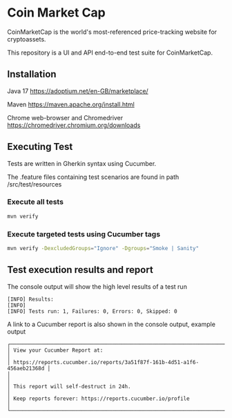 # Coin Market Cap

CoinMarketCap is the world's most-referenced price-tracking website for cryptoassets. 

This repository is a UI and API end-to-end test suite for CoinMarketCap.

## Installation

Java 17 https://adoptium.net/en-GB/marketplace/

Maven https://maven.apache.org/install.html

Chrome web-browser and Chromedriver https://chromedriver.chromium.org/downloads

## Executing Test

Tests are written in Gherkin syntax using Cucumber. 

The .feature files containing test scenarios are found in path /src/test/resources

### Execute all tests

```bash
mvn verify
```

### Execute targeted tests using Cucumber tags
```bash
mvn verify -DexcludedGroups="Ignore" -Dgroups="Smoke | Sanity"
```

## Test execution results and report

The console output will show the high level results of a test run
```
[INFO] Results:
[INFO] 
[INFO] Tests run: 1, Failures: 0, Errors: 0, Skipped: 0
```

A link to a Cucumber report is also shown in the console output, example output

```
┌──────────────────────────────────────────────────────────────────────────┐
│ View your Cucumber Report at:                                            │
│ https://reports.cucumber.io/reports/3a51f87f-161b-4d51-a1f6-456aeb21368d │
│                                                                          │
│ This report will self-destruct in 24h.                                   │
│ Keep reports forever: https://reports.cucumber.io/profile                │
└──────────────────────────────────────────────────────────────────────────┘[
```

